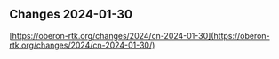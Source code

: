 ## Changes 2024-01-30

[https://oberon-rtk.org/changes/2024/cn-2024-01-30](https://oberon-rtk.org/changes/2024/cn-2024-01-30/)